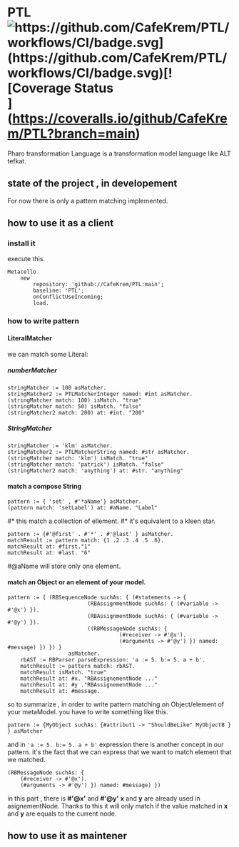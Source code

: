 # PTL  ![https://github.com/CafeKrem/PTL/workflows/CI/badge.svg](https://github.com/CafeKrem/PTL/workflows/CI/badge.svg)[![Coverage Status](https://coveralls.io/repos/github/CafeKrem/PTL/badge.svg?branch=main)](https://coveralls.io/github/CafeKrem/PTL?branch=main)
 Pharo transformation Language is a transformation model language like ALT tefkat.

## state of the project , in developement

For now there is only a pattern matching implemented.

## how to use it as a client 



### install it

execute this.
```smalltalk
Metacello
	new
		repository: 'github://CafeKrem/PTL:main';
		baseline: 'PTL';
		onConflictUseIncoming;
		load.
```

### how to write pattern

#### LiteralMatcher 
we can match some Literal: 

##### numberMatcher  

```smalltalk 
stringMatcher := 100 asMatcher. 
stringMatcher2 := PTLMatcherInteger named: #int asMatcher. 
(stringMatcher match: 100) isMatch. "true"
(stringMatcher match: 50) isMatch. "false"
(stringMatcher2 match: 200) at: #int. "200"
```

##### StringMatcher

```smalltalk 
stringMatcher := 'klm' asMatcher. 
stringMatcher2 := PTLMatcherString named: #str asMatcher. 
(stringMatcher match: 'klm') isMatch. "true"
(stringMatcher match: 'patrick') isMatch. "false"
(stringMatcher2 match: 'anything') at: #str. "anything"
```

#### match a compose String

```smalltalk
pattern := { 'set' , #'*aName'} asMatcher.
(pattern match: 'setLabel') at: #aName. "Label"
```
#* this match a collection of ellement.
#* it's equivalent to a kleen star.

```smalltalk
pattern := {#'@first' . #'*' . #'@last' } asMatcher.
matchResult := pattern match: {1 .2 .3 .4 .5 .6}.
matchResult at: #first."1"
matchResult at: #last. "6"
```
#@aName will store only one element.


#### match an Object or an element of your model. 

```smalltalk
pattern := { (RBSequenceNode suchAs: { (#statements -> { 
			             (RBAssignmentNode suchAs: { (#variable -> #'@x') }).
			             (RBAssignmentNode suchAs: { (#variable -> #'@y') }).
			             ((RBMessageNode suchAs: { 
					               (#receiver -> #'@x').
					               (#arguments -> #'@y') }) named: #message) }) }) }
		           asMatcher.
	rbAST := RBParser parseExpression: 'a := 5. b:= 5. a + b'.
	matchResult := pattern match: rbAST.
	matchResult isMatch. "true"
	matchResult at: #x. "RBAssignementNode ..."
	matchResult at: #y ."RBAssignementNode ..."
	matchResult at: #message.
```
so to summarize , in order to write pattern matching on Object/element of your metaModel. 
you have to write something like this. 

```smalltalk
pattern := {MyObject suchAs: {#attribut1 -> "ShouldBeLike" MyObjectB } } asMatcher
```

and in `'a := 5. b:= 5. a + b'` expression there is another concept in our pattern. 
it's the fact that we can express that we want to match element that we matched. 

```smalltalk
(RBMessageNode suchAs: { 
	(#receiver -> #'@x').
	(#arguments -> #'@y') }) named: #message) })
```

in this part , there is **#'@x'** and **#'@y'** **x** and **y**  are already used in asignementNode.
Thanks to this it will only match if the value matched in **x** and **y** are equals to the current node. 




## how to use it as maintener




